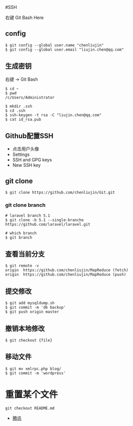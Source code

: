 #SSH

右键 Git Bash Here

## config
```
$ git config --global user.name "chenliujin"
$ git config --global user.email "liujin.chen@qq.com"
```

## 生成密钥
右键 -> Git Bash 

```
$ cd ~
$ pwd
/c/Users/Administrator

$ mkdir .ssh
$ cd .ssh
$ ssh-keygen -t rsa -C "liujin.chen@qq.com"
$ cat id_rsa.pub
```
## Github配置SSH
* 点击用户头像
* Settings
* SSH and GPG keys
* New SSH key



## git clone
```
$ git clone https://github.com/chenliujin/Git.git
```

### git clone branch
```
# laravel branch 5.1
$ git clone -b 5.1 --single-branche https://github.com/laravel/laravel.git

# which branch
$ git branch
```

## 查看当前分支
```
$ git remote -v
origin  https://github.com/chenliujin/MapReduce (fetch)
origin  https://github.com/chenliujin/MapReduce (push)
```

## 提交修改
```
$ git add mysqldump.sh
$ git commit -m 'db backup'
$ git push origin master
```

## 撤销本地修改
```
$ git checkout {file}
```

## 移动文件
```
$ git mv xmlrpc.php blog/
$ git commit -m 'wordpress'
```


# 重置某个文件

```
git checkout README.md
```


- [腾讯](https://github.com/Tencent)
